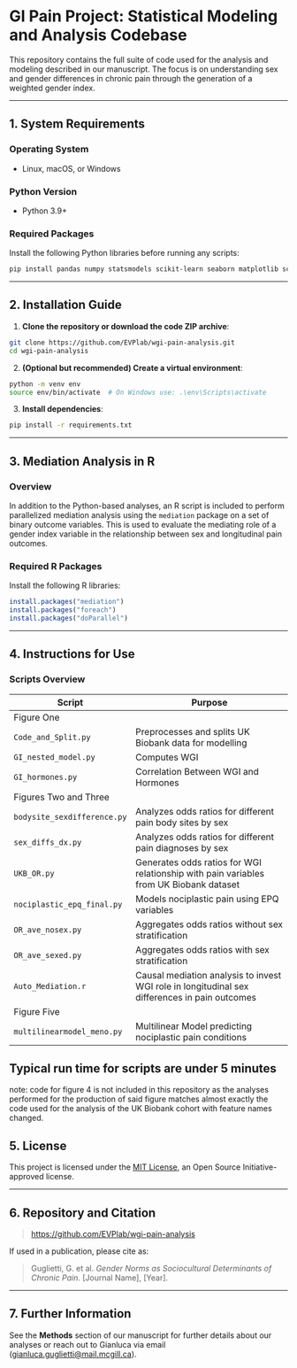 # GI Pain Project: Statistical Modeling and Analysis Codebase

This repository contains the full suite of code used for the analysis and modeling described in our manuscript. The focus is on understanding sex and gender differences in chronic pain through the generation of a weighted gender index.

---

## 1. System Requirements

### Operating System
- Linux, macOS, or Windows

### Python Version
- Python 3.9+

### Required Packages
Install the following Python libraries before running any scripts:

```bash
pip install pandas numpy statsmodels scikit-learn seaborn matplotlib scipy 
```

---

## 2. Installation Guide

1. **Clone the repository or download the code ZIP archive**:

```bash
git clone https://github.com/EVPlab/wgi-pain-analysis.git
cd wgi-pain-analysis
```

2. **(Optional but recommended) Create a virtual environment**:

```bash
python -m venv env
source env/bin/activate  # On Windows use: .\env\Scripts\activate
```

3. **Install dependencies**:

```bash
pip install -r requirements.txt
```

---
## 3. Mediation Analysis in R

### Overview

In addition to the Python-based analyses, an R script is included to perform parallelized mediation analysis using the `mediation` package on a set of binary outcome variables. This is used to evaluate the mediating role of a gender index variable in the relationship between sex and longitudinal pain outcomes.

### Required R Packages

Install the following R libraries:

```r
install.packages("mediation")
install.packages("foreach")
install.packages("doParallel")
```

---

## 4. Instructions for Use

### Scripts Overview

| Script | Purpose |
|--------|---------|
| Figure One |
| `Code_and_Split.py` | Preprocesses and splits UK Biobank data for modelling|
| `GI_nested_model.py` | Computes WGI |
| `GI_hormones.py` | Correlation Between WGI and Hormones |
| Figures Two and Three |
| `bodysite_sexdifference.py` | Analyzes odds ratios for different pain body sites by sex |
| `sex_diffs_dx.py` | Analyzes odds ratios for different pain diagnoses by sex |
| `UKB_OR.py` | Generates odds ratios for WGI relationship with pain variables from UK Biobank dataset |
| `nociplastic_epq_final.py` | Models nociplastic pain using EPQ variables |
| `OR_ave_nosex.py` | Aggregates odds ratios without sex stratification |
| `OR_ave_sexed.py` | Aggregates odds ratios with sex stratification |
| `Auto_Mediation.r` | Causal mediation analysis to invest WGI role in longitudinal sex differences in pain outcomes |
| Figure Five |
| `multilinearmodel_meno.py` | Multilinear Model predicting nociplastic pain conditions |

Typical run time for scripts are under 5 minutes
---

note: code for figure 4 is not included in this repository as the analyses performed for the production of said figure matches almost exactly the code used for the analysis of the UK Biobank cohort with feature names changed.

## 5. License

This project is licensed under the [MIT License](https://opensource.org/licenses/MIT), an Open Source Initiative-approved license.

---

## 6. Repository and Citation

> https://github.com/EVPlab/wgi-pain-analysis

If used in a publication, please cite as:

> Guglietti, G. et al. *Gender Norms as Sociocultural Determinants of Chronic Pain*. [Journal Name], [Year].

---

## 7. Further Information

See the **Methods** section of our manuscript for further details about our analyses or reach out to Gianluca via email (gianluca.guglietti@mail.mcgill.ca).
